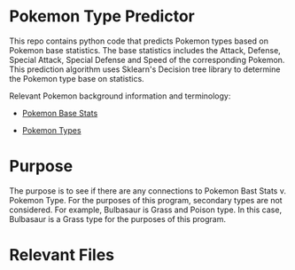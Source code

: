 # Pokemon Type Predictor

This repo contains python code that predicts Pokemon types based on Pokemon base statistics. The base statistics includes the Attack, Defense, Special Attack, Special Defense and Speed of the corresponding Pokemon. This prediction algorithm uses Sklearn's Decision tree library to determine the Pokemon type base on statistics. 

Relevant Pokemon background information and terminology: 

* [Pokemon Base Stats](http://bulbapedia.bulbagarden.net/wiki/Base_stats)

* [Pokemon Types](http://bulbapedia.bulbagarden.net/wiki/Type)

# Purpose

The purpose is to see if there are any connections to Pokemon Bast Stats v. Pokemon Type. For the purposes of this program, secondary types are not considered. For example, Bulbasaur is Grass and Poison type. In this case, Bulbasaur is a Grass type for the purposes of this program. 

# Relevant Files

